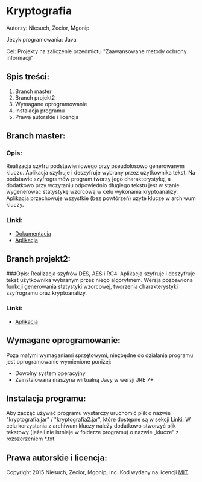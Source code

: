 # Kryptografia
Autorzy: Niesuch, Zecior, Mgonip

Jezyk programowania: Java

Cel: Projekty na zaliczenie przedmiotu "Zaawansowane metody ochrony informacji" 

## Spis treści:
1. Branch master
2. Branch projekt2
3. Wymagane oprogramowanie
4. Instalacja programu
5. Prawa autorskie i licencja

## Branch master:
### Opis:
Realizacja szyfru podstawieniowego przy pseudolosowo generowanym kluczu. Aplikacja szyfruje i deszyfruje wybrany przez użytkownika tekst. Na podstawie szyfrogramów program tworzy jego charakterystykę, a dodatkowo przy wczytaniu odpowiednio długiego tekstu jest w stanie wygenerować statystykę wzorcową w celu wykonania kryptoanalizy. Aplikacja przechowuje wszystkie (bez powtórzeń) użyte klucze w archiwum kluczy.

### Linki:
* [Dokumentacja](https://bitbucket.org/mgoniprowski/kryptografia/src/1aa70a77eda842be6a50754daeef0de1a406c406/docs/Dokumentacje/?at=master)
* [Aplikacja](https://bitbucket.org/mgoniprowski/kryptografia/src/1aa70a77eda842be6a50754daeef0de1a406c406/docs/Aplikacja/?at=master)

## Branch projekt2:
###Opis:
Realizacja szyfrów DES, AES i RC4. Aplikacja szyfruje i deszyfruje tekst użytkownika wybranym przez niego algorytmem. Wersja pozbawiona funkcji generowania statystyki wzorcowej, tworzenia charakterystyki szyfrogramu oraz kryptoanalizy.

### Linki:
* [Aplikacja](https://bitbucket.org/mgoniprowski/kryptografia/src/1aa70a77eda842be6a50754daeef0de1a406c406/docs/Projekt2/Aplikacja/?at=master)

## Wymagane oprogramowanie:
Poza małymi wymaganiami sprzętowymi, niezbędne do działania programu jest oprogramowanie wymienione poniżej: 
* Dowolny system operacyjny 
* Zainstalowana maszyna wirtualną Javy w wersji JRE 7+

## Instalacja programu:
Aby zacząć używać programu wystarczy uruchomić plik o nazwie "kryptografia.jar" / "kryptografia2.jar", 
które dostępne są w sekcji Linki. W celu korzystania z archiwum kluczy należy dodatkowo stworzyć plik tekstowy (jeżeli nie 
istnieje w folderze programu) o nazwie „klucze” z rozszerzeniem *.txt.

## Prawa autorskie i licencja:
Copyright 2015 Niesuch, Zecior, Mgonip, Inc. Kod wydany na licencji [MIT](https://bitbucket.org/mgoniprowski/kryptografia/src/1aa70a77eda842be6a50754daeef0de1a406c406/LICENSE.md?at=master&fileviewer=file-view-default).